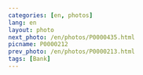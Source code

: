 ```yaml
---
categories: [en, photos]
lang: en
layout: photo
next_photo: /en/photos/P0000435.html
picname: P0000212
prev_photo: /en/photos/P0000213.html
tags: [Bank]
---
```

